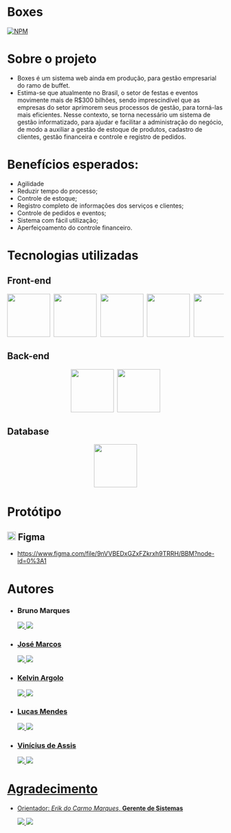 # Boxes
[![NPM](https://img.shields.io/bower/l/react)](https://github.com/Full-Stack-Duck/Boxes/blob/main/LICENSE)

# Sobre o projeto
- Boxes é um sistema web ainda em produção, para gestão empresarial do ramo de buffet.
- Estima-se que atualmente no Brasil, o setor de festas e eventos movimente mais de R$300 bilhões, sendo imprescindível que as empresas do setor aprimorem seus processos de gestão, para torná-las mais eficientes. Nesse contexto, se torna necessário um sistema de gestão informatizado, para ajudar e facilitar a administração do negócio, de modo a auxiliar a gestão de estoque de produtos, cadastro de clientes, gestão financeira e controle e registro de pedidos.

# Benefícios esperados:
- Agilidade
- Reduzir tempo do processo;
- Controle de estoque;
- Registro completo de informações dos serviços e clientes;
- Controle de pedidos e eventos;
- Sistema com fácil utilização;
- Aperfeiçoamento do controle financeiro.

# Tecnologias utilizadas

## Front-end
<pre align="center"><img src="https://cdn.jsdelivr.net/gh/devicons/devicon/icons/html5/html5-plain-wordmark.svg" heigt=100px width=100px/> <img src="https://cdn.jsdelivr.net/gh/devicons/devicon/icons/css3/css3-plain-wordmark.svg" heigt=100px width=100px/> <img src="https://cdn.jsdelivr.net/gh/devicons/devicon/icons/tailwindcss/tailwindcss-original-wordmark.svg" heigt=100px width=100px/> <img src="https://cdn.jsdelivr.net/gh/devicons/devicon/icons/react/react-original-wordmark.svg" heigt=100px width=100px/> <img src="https://cdn.jsdelivr.net/gh/devicons/devicon/icons/typescript/typescript-original.svg" heigt=100px width=100px/></pre>

## Back-end
<pre align="center"><img src="https://cdn.jsdelivr.net/gh/devicons/devicon/icons/java/java-original-wordmark.svg" heigt=100px width=100px/> <img src="https://cdn.jsdelivr.net/gh/devicons/devicon/icons/spring/spring-original-wordmark.svg" heigt=100px width=100px/></pre>

## Database
<pre align="center"><img src="https://cdn.jsdelivr.net/gh/devicons/devicon/icons/postgresql/postgresql-plain-wordmark.svg" heigt=100px width=100px/></pre>

# Protótipo
## <img src="https://cdn.jsdelivr.net/gh/devicons/devicon/icons/figma/figma-original.svg" heigt=20px width=20px/> Figma
- https://www.figma.com/file/9nVVBEDxGZxFZkrxh9TRRH/BBM?node-id=0%3A1

# Autores
- <h3>Bruno Marques</h3> <a href="https://www.linkedin.com/in/b-marques/"><img src="https://img.shields.io/badge/LinkedIn-0077B5?style=for-the-badge&logo=linkedin&logoColor=white" target="_blank"> <a href="https://github.com/o-Drive"> <img src="https://img.shields.io/badge/GitHub-100000?style=for-the-badge&logo=github&logoColor=white" target="_blank">

- <h3>José Marcos</h3> <a href="https://www.linkedin.com/in/jos%C3%A9-marcos-8761b419b/"><img src="https://img.shields.io/badge/LinkedIn-0077B5?style=for-the-badge&logo=linkedin&logoColor=white" target="_blank"> <a href="https://github.com/socramcz"> <img src="https://img.shields.io/badge/GitHub-100000?style=for-the-badge&logo=github&logoColor=white" target="_blank">

- <h3>Kelvin Argolo</h3> <a href="https://www.linkedin.com/in/kelvin-argolo-923846138/"><img src="https://img.shields.io/badge/LinkedIn-0077B5?style=for-the-badge&logo=linkedin&logoColor=white" target="_blank"> <a href="https://github.com/Kelvin4rgolo"> <img src="https://img.shields.io/badge/GitHub-100000?style=for-the-badge&logo=github&logoColor=white" target="_blank">

- <h3>Lucas Mendes</h3> <a href="https://www.linkedin.com/in/luckasz-mendes/"><img src="https://img.shields.io/badge/LinkedIn-0077B5?style=for-the-badge&logo=linkedin&logoColor=white" target="_blank"> <a href="https://github.com/Luckaszfsa/"> <img src="https://img.shields.io/badge/GitHub-100000?style=for-the-badge&logo=github&logoColor=white" target="_blank">

- <h3>Vinícius de Assis</h3> <a href="https://www.linkedin.com/in/viniciusdevassis/"><img src="https://img.shields.io/badge/LinkedIn-0077B5?style=for-the-badge&logo=linkedin&logoColor=white" target="_blank"> <a href="https://github.com/ViniciusDevAssis/"> <img src="https://img.shields.io/badge/GitHub-100000?style=for-the-badge&logo=github&logoColor=white" target="_blank">

# Agradecimento
- Orientador: *Erik do Carmo Marques*, **Gerente de Sistemas**

  <a href="https://www.linkedin.com/in/erik-do-carmo-marques-a11289145/"><img src="https://img.shields.io/badge/LinkedIn-0077B5?style=for-the-badge&logo=linkedin&logoColor=white" target="_blank"> <a href="https://github.com/erikmarquesfsa"> <img src="https://img.shields.io/badge/GitHub-100000?style=for-the-badge&logo=github&logoColor=white" target="_blank">
 
